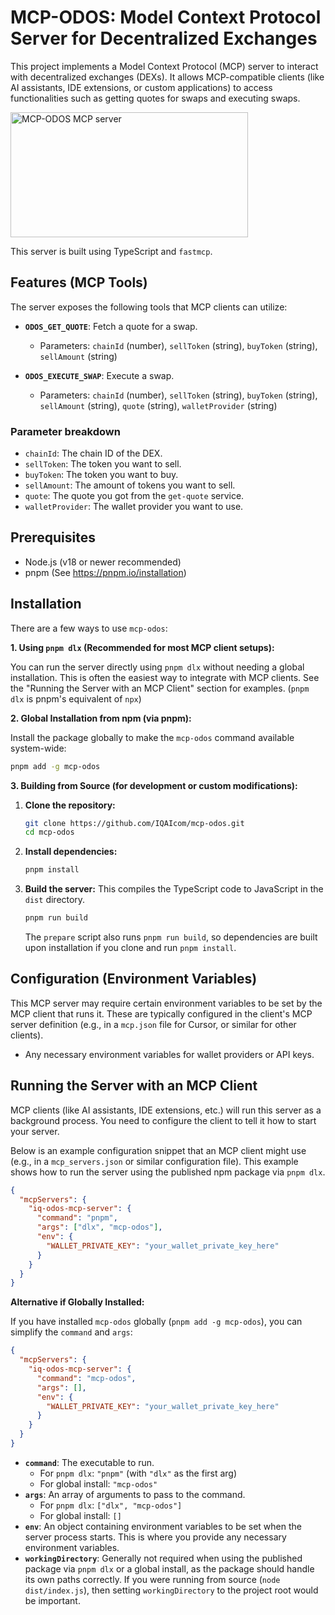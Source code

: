 # MCP-ODOS: Model Context Protocol Server for Decentralized Exchanges

This project implements a Model Context Protocol (MCP) server to interact with decentralized exchanges (DEXs). It allows MCP-compatible clients (like AI assistants, IDE extensions, or custom applications) to access functionalities such as getting quotes for swaps and executing swaps.

<a href="https://glama.ai/mcp/servers/@IQAIcom/mcp-odos">
  <img width="380" height="200" src="https://glama.ai/mcp/servers/@IQAIcom/mcp-odos/badge" alt="MCP-ODOS MCP server" />
</a>

This server is built using TypeScript and `fastmcp`.

## Features (MCP Tools)

The server exposes the following tools that MCP clients can utilize:

- **`ODOS_GET_QUOTE`**: Fetch a quote for a swap.
  - Parameters: `chainId` (number), `sellToken` (string), `buyToken` (string), `sellAmount` (string)
- **`ODOS_EXECUTE_SWAP`**: Execute a swap.

  - Parameters: `chainId` (number), `sellToken` (string), `buyToken` (string), `sellAmount` (string), `quote` (string), `walletProvider` (string)

### Parameter breakdown

- `chainId`: The chain ID of the DEX.
- `sellToken`: The token you want to sell.
- `buyToken`: The token you want to buy.
- `sellAmount`: The amount of tokens you want to sell.
- `quote`: The quote you got from the `get-quote` service.
- `walletProvider`: The wallet provider you want to use.

## Prerequisites

- Node.js (v18 or newer recommended)
- pnpm (See <https://pnpm.io/installation>)

## Installation

There are a few ways to use `mcp-odos`:

**1. Using `pnpm dlx` (Recommended for most MCP client setups):**

You can run the server directly using `pnpm dlx` without needing a global installation. This is often the easiest way to integrate with MCP clients. See the "Running the Server with an MCP Client" section for examples.
(`pnpm dlx` is pnpm's equivalent of `npx`)

**2. Global Installation from npm (via pnpm):**

Install the package globally to make the `mcp-odos` command available system-wide:

```bash
pnpm add -g mcp-odos
```

**3. Building from Source (for development or custom modifications):**

1.  **Clone the repository:**

    ```bash
    git clone https://github.com/IQAIcom/mcp-odos.git
    cd mcp-odos
    ```

2.  **Install dependencies:**

    ```bash
    pnpm install
    ```

3.  **Build the server:**
    This compiles the TypeScript code to JavaScript in the `dist` directory.

    ```bash
    pnpm run build
    ```

    The `prepare` script also runs `pnpm run build`, so dependencies are built upon installation if you clone and run `pnpm install`.

## Configuration (Environment Variables)

This MCP server may require certain environment variables to be set by the MCP client that runs it. These are typically configured in the client's MCP server definition (e.g., in a `mcp.json` file for Cursor, or similar for other clients).

- Any necessary environment variables for wallet providers or API keys.

## Running the Server with an MCP Client

MCP clients (like AI assistants, IDE extensions, etc.) will run this server as a background process. You need to configure the client to tell it how to start your server.

Below is an example configuration snippet that an MCP client might use (e.g., in a `mcp_servers.json` or similar configuration file). This example shows how to run the server using the published npm package via `pnpm dlx`.

```json
{
  "mcpServers": {
    "iq-odos-mcp-server": {
      "command": "pnpm",
      "args": ["dlx", "mcp-odos"],
      "env": {
        "WALLET_PRIVATE_KEY": "your_wallet_private_key_here"
      }
    }
  }
}
```

**Alternative if Globally Installed:**

If you have installed `mcp-odos` globally (`pnpm add -g mcp-odos`), you can simplify the `command` and `args`:

```json
{
  "mcpServers": {
    "iq-odos-mcp-server": {
      "command": "mcp-odos",
      "args": [],
      "env": {
        "WALLET_PRIVATE_KEY": "your_wallet_private_key_here"
      }
    }
  }
}
```

- **`command`**: The executable to run.
  - For `pnpm dlx`: `"pnpm"` (with `"dlx"` as the first arg)
  - For global install: `"mcp-odos"`
- **`args`**: An array of arguments to pass to the command.
  - For `pnpm dlx`: `["dlx", "mcp-odos"]`
  - For global install: `[]`
- **`env`**: An object containing environment variables to be set when the server process starts. This is where you provide any necessary environment variables.
- **`workingDirectory`**: Generally not required when using the published package via `pnpm dlx` or a global install, as the package should handle its own paths correctly. If you were running from source (`node dist/index.js`), then setting `workingDirectory` to the project root would be important.